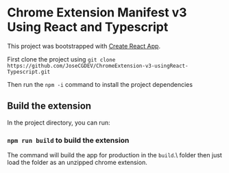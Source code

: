 # Chrome Extension Manifest v3 Using React and Typescript

This project was bootstrapped with [Create React App](https://github.com/facebook/create-react-app).

First clone the project using `git clone https://github.com/JoseCGDEV/ChromeExtension-v3-usingReact-Typescript.git`

Then run the `npm -i` command to install the project dependencies

## Build the extension

In the project directory, you can run:
### `npm run build` to build the extension

The command will build the app for production in the `build`.\ folder then just load the folder as an unzipped chrome extension.

